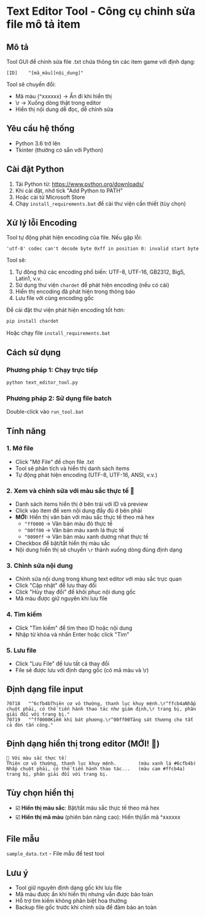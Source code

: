 # Text Editor Tool - Công cụ chỉnh sửa file mô tả item

## Mô tả
Tool GUI để chỉnh sửa file .txt chứa thông tin các item game với định dạng:
```
[ID]    "[mã_màu][nội_dung]"
```

Tool sẽ chuyển đổi:
- Mã màu (^xxxxxx) → Ẩn đi khi hiển thị
- \r → Xuống dòng thật trong editor
- Hiển thị nội dung dễ đọc, dễ chỉnh sửa

## Yêu cầu hệ thống
- Python 3.6 trở lên
- Tkinter (thường có sẵn với Python)

## Cài đặt Python
1. Tải Python từ: https://www.python.org/downloads/
2. Khi cài đặt, nhớ tick "Add Python to PATH"
3. Hoặc cài từ Microsoft Store
4. Chạy `install_requirements.bat` để cài thư viện cần thiết (tùy chọn)

## Xử lý lỗi Encoding
Tool tự động phát hiện encoding của file. Nếu gặp lỗi:
```
'utf-8' codec can't decode byte 0xff in position 0: invalid start byte
```

Tool sẽ:
1. Tự động thử các encoding phổ biến: UTF-8, UTF-16, GB2312, Big5, Latin1, v.v.
2. Sử dụng thư viện `chardet` để phát hiện encoding (nếu có cài)
3. Hiển thị encoding đã phát hiện trong thông báo
4. Lưu file với cùng encoding gốc

Để cài đặt thư viện phát hiện encoding tốt hơn:
```bash
pip install chardet
```
Hoặc chạy file `install_requirements.bat`

## Cách sử dụng

### Phương pháp 1: Chạy trực tiếp
```bash
python text_editor_tool.py
```

### Phương pháp 2: Sử dụng file batch
Double-click vào `run_tool.bat`

## Tính năng

### 1. Mở file
- Click "Mở File" để chọn file .txt
- Tool sẽ phân tích và hiển thị danh sách items
- Tự động phát hiện encoding (UTF-8, UTF-16, ANSI, v.v.)

### 2. Xem và chỉnh sửa với màu sắc thực tế 🎨
- Danh sách items hiển thị ở bên trái với ID và preview
- Click vào item để xem nội dung đầy đủ ở bên phải
- **MỚI:** Hiển thị văn bản với màu sắc thực tế theo mã hex
  - `^ff0000` → Văn bản màu đỏ thực tế
  - `^00ff00` → Văn bản màu xanh lá thực tế
  - `^0090ff` → Văn bản màu xanh dương nhạt thực tế
- Checkbox để bật/tắt hiển thị màu sắc
- Nội dung hiển thị sẽ chuyển `\r` thành xuống dòng đúng định dạng

### 3. Chỉnh sửa nội dung
- Chỉnh sửa nội dung trong khung text editor với màu sắc trực quan
- Click "Cập nhật" để lưu thay đổi
- Click "Hủy thay đổi" để khôi phục nội dung gốc
- Mã màu được giữ nguyên khi lưu file

### 4. Tìm kiếm
- Click "Tìm kiếm" để tìm theo ID hoặc nội dung
- Nhập từ khóa và nhấn Enter hoặc click "Tìm"

### 5. Lưu file
- Click "Lưu File" để lưu tất cả thay đổi
- File sẽ được lưu với định dạng gốc (có mã màu và \r)

## Định dạng file input
```
70718	"^6cfb4bThiên cơ vô thường, thanh lục khuy mệnh.\r^ffcb4aNhấp chuột phải, có thể tiến hành thao tác như giám định,\r trang bị, phân giải đối với trang bị."
70719	"^ff0000Kiếm khí bát phương.\r^00ff00Tăng sát thương cho tất cả đòn tấn công."
```

## Định dạng hiển thị trong editor (MỚI! 🎨)
```
🎨 Với màu sắc thực tế:
Thiên cơ vô thường, thanh lục khuy mệnh.        (màu xanh lá #6cfb4b)
Nhấp chuột phải, có thể tiến hành thao tác...   (màu cam #ffcb4a)
trang bị, phân giải đối với trang bị.
```

## Tùy chọn hiển thị
- ☑️ **Hiển thị màu sắc**: Bật/tắt màu sắc thực tế theo mã hex
- ☑️ **Hiển thị mã màu** (phiên bản nâng cao): Hiển thị/ẩn mã ^xxxxxx

## File mẫu
`sample_data.txt` - File mẫu để test tool

## Lưu ý
- Tool giữ nguyên định dạng gốc khi lưu file
- Mã màu được ẩn khi hiển thị nhưng vẫn được bảo toàn
- Hỗ trợ tìm kiếm không phân biệt hoa thường
- Backup file gốc trước khi chỉnh sửa để đảm bảo an toàn
